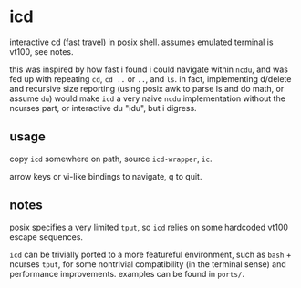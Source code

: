 # icd

interactive cd (fast travel) in posix shell. assumes emulated terminal is vt100, see notes.

this was inspired by how fast i found i could navigate within `ncdu`, and was fed up with repeating `cd`, `cd ..` or `..`, and `ls`. in fact, implementing d/delete and recursive size reporting (using posix awk to parse ls and do math, or assume `du`) would make `icd` a very naive `ncdu` implementation without the ncurses part, or interactive du "idu", but i digress.


## usage

copy `icd` somewhere on path, source `icd-wrapper`, `ic`.

arrow keys or vi-like bindings to navigate, q to quit.


## notes

posix specifies a very limited `tput`, so `icd` relies on some hardcoded vt100 escape sequences.

`icd` can be trivially ported to a more featureful environment, such as `bash` + ncurses `tput`, for some nontrivial compatibility (in the terminal sense) and performance improvements. examples can be found in `ports/`.
